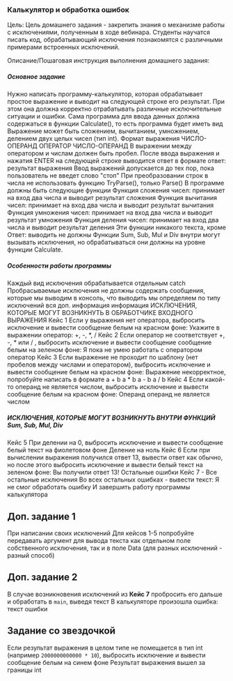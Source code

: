<h3>Калькулятор и обработка ошибок</h3>
Цель:
Цель домашнего задания - закрепить знания о механизме работы с исключениями, полученным в ходе вебинара. Студенты научатся писать код, обрабатывающий исключения познакомятся с различными примерами встроенных исключений.

Описание/Пошаговая инструкция выполнения домашнего задания:
<h5>Основное задание</h5>
Нужно написать программу-калькулятор, которая обрабатывает простое выражение и выводит на следующей строке его результат.
При этом она должна корректно отрабатывать различные исключительные ситуации и ошибки.
Сама программа для ввода данных должна содержаться в функции Calculate(), то есть программа будет иметь вид
Выражение может быть сложением, вычитанием, умножением, делением двух целых чисел (тип int).
Формат выражения ЧИСЛО-ОПЕРАНД ОПЕРАТОР ЧИСЛО-ОПЕРАНД
В выражении между оператором и числам должен быть пробел.
После ввода выражения и нажатия ENTER на следующей строке выводится ответ в формате
ответ: результат выражения
Ввод выражений допускается до тех пор, пока пользователь не введет слово "стоп"
При преобразовании строк в числа не использовать функцию TryParse(), только Parse()
В программе должны быть следующие функции
Функция сложения чисел: принимает на вход два числа и выводит результат сложения
Функция вычитания чисел: принимает на вход два числа и выводит результат вычитания
Функция умножения чисел: принимает на вход два числа и выводит результат умножения
Функция деления чисел: принимает на вход два числа и выводит результат деления
Эти функции никакого текста, кроме Ответ: выводить не должны
Функции Sum, Sub, Mul и Div внутри могут вызывать исключения, но обрабатываться они должны на уровне функции Calculate.

<h5>Особенности работы программы</h5>
Каждый вид исключения обрабатывается отдельным catch
Пробрасываемые исключения не должны содержать сообщения, которые мы выводим в консоль, что выводить мы определяем по типу исключений
вся доп. информация информация
ИСКЛЮЧЕНИЯ, КОТОРЫЕ МОГУТ ВОЗНИКНУТЬ В ОБРАБОТЧИКЕ ВХОДНОГО ВЫРАЖЕНИЯ
Кейс 1
Если у выражения нет оператора, выбросить исключение и вывести сообщение белым на красном фоне: Укажите в выражении оператор: +, -, *, /
Кейс 2
Если оператор не соответствует +, -, * или / , выбросить исключение и вывести сообщение сообщение белым на зеленом фоне: Я пока не умею работать с оператором оператор
Кейс 3
Если выражение не проходит по шаблону (нет пробелов между числами и оператором), выбросить исключение и вывести сообщение белым на красном фоне:
Выражение некорректное, попробуйте написать в формате
a + b
a * b
a - b
a / b
Кейс 4
Если какой-то операнд не является числом, выбросить исключение и вывести сообщение белым на красном фоне: Операнд операнд не является числом

<h5>ИСКЛЮЧЕНИЯ, КОТОРЫЕ МОГУТ ВОЗНИКНУТЬ ВНУТРИ ФУНКЦИЙ Sum, Sub, Mul, Div</h5>
Кейс 5
При делении на 0, выбросить исключение и вывести сообщение белый текст на фиолетовом фоне
Деление на ноль
Кейс 6
Если при вычислении выражения получился ответ 13, вывести ответ как обычно, но после этого выбросить исключение и вывести белый текст на зеленом фоне: Вы получили ответ 13!
Остальные ошибки
Кейс 7 - Все остальные исключения
Во всех остальных ошибках - вывести текст: Я не смог обработать ошибку
И завершить работу программы калькулятора

## Доп. задание 1
При написании своих исключений Для кейсов 1-5 попробуйте передавать аргумент для вывода текста как отдельном поле собственного исключения, так и в поле Data (для разных исключений - разный способ)
## Доп. задание 2
В случае возникновения исключений из **Кейс 7** пробросить его дальше и обработать в `main`, выведя текст
В калькуляторе произошла ошибка: текст ошибки

## Задание со звездочкой
Если результат выражения в целом типе не помещается в тип int (например `2000000000000 * 10`), выбросить исключение и вывести сообщение белым на синем фоне
Результат выражения вышел за границы int


